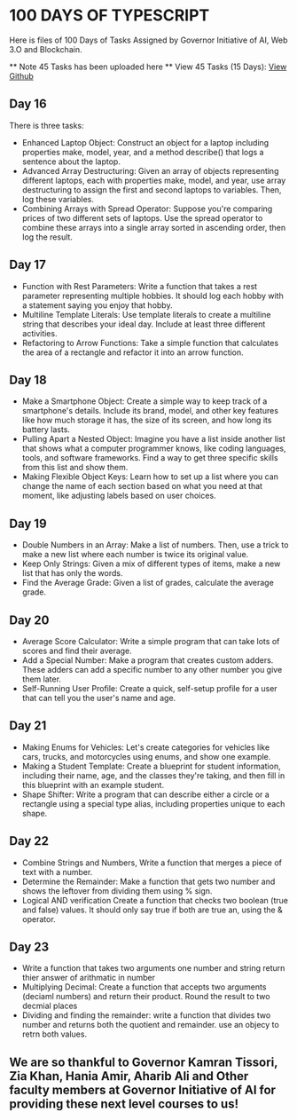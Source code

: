 # 100 DAYS OF TYPESCRIPT
Here is files of 100 Days of Tasks Assigned by Governor Initiative of AI, Web 3.O and Blockchain. 

** Note 45 Tasks has been uploaded here **
View 45 Tasks (15 Days): [View Github](https://github.com/sarfarazunarr/45-typescript-tasks)

## Day 16
There is three tasks:
<ul>
    <li>Enhanced Laptop Object: Construct an object for a laptop including properties make, model, year, and a method describe() that logs a sentence about the laptop.</li>
    <li>Advanced Array Destructuring: Given an array of objects representing different laptops, each with properties make, model, and year, use array destructuring to assign the first and second laptops to variables. Then, log these variables.</li>
    <li>Combining Arrays with Spread Operator: Suppose you're comparing prices of two different sets of laptops. Use the spread operator to combine these arrays into a single array sorted in ascending order, then log the result.</li>
</ul>

## Day 17
<ul>
    <li>Function with Rest Parameters: Write a function that takes a rest parameter representing multiple hobbies. It should log each hobby with a statement saying you enjoy that hobby.</li>
    <li>Multiline Template Literals: Use template literals to create a multiline string that describes your ideal day. Include at least three different activities.</li>
    <li>Refactoring to Arrow Functions: Take a simple function that calculates the area of a rectangle and refactor it into an arrow function.</li>
</ul>

## Day 18
<ul>
    <li>Make a Smartphone Object: Create a simple way to keep track of a smartphone's details. Include its brand, model, and other key features like how much storage it has, the size of its screen, and how long its battery lasts.</li>
    <li>Pulling Apart a Nested Object: Imagine you have a list inside another list that shows what a computer programmer knows, like coding languages, tools, and software frameworks. Find a way to get three specific skills from this list and show them.</li>
    <li>Making Flexible Object Keys: Learn how to set up a list where you can change the name of each section based on what you need at that moment, like adjusting labels based on user choices.</li>
</ul>

## Day 19
<ul>
    <li>Double Numbers in an Array: Make a list of numbers. Then, use a trick to make a new list where each number is twice its original value.</li>
    <li>Keep Only Strings: Given a mix of different types of items, make a new list that has only the words.
</li>
    <li>Find the Average Grade: Given a list of grades, calculate the average grade.
</li>
</ul>

## Day 20
<ul>
    <li>Average Score Calculator: Write a simple program that can take lots of scores and find their average.
</li>
    <li>Add a Special Number: Make a program that creates custom adders. These adders can add a specific number to any other number you give them later.
</li>
    <li>Self-Running User Profile: Create a quick, self-setup profile for a user that can tell you the user's name and age.

</li>
</ul>

## Day 21
<ul>
    <li>Making Enums for Vehicles: Let's create categories for vehicles like cars, trucks, and motorcycles using enums, and show one example.
</li>
    <li>Making a Student Template: Create a blueprint for student information, including their name, age, and the classes they're taking, and then fill in this blueprint with an example student.
</li>
    <li>Shape Shifter: Write a program that can describe either a circle or a rectangle using a special type alias, including properties unique to each shape.
</li>
</ul>

## Day 22
<ul>
    <li>Combine Strings and Numbers, Write a function that merges a piece of text with a number.
</li>
    <li>Determine the Remainder: Make a function that gets two number and shows the leftover from dividing them using % sign. 
</li>
    <li>Logical AND verification Create a function that checks two boolean (true and false) values. It should only say true if both are true an, using the & operator. 
</li>
</ul>

## Day 23
<ul>
    <li>Write a function that takes two arguments one number and string return thier answer of arithmatic in number
</li>
    <li>Multiplying Decimal: Create a function that accepts two arguments (deciaml numbers) and return their product. Round the result to two decmial places
</li>
    <li>Dividing and finding the remainder: write a function that divides two number and returns both the quotient and remainder. use an objecy to retrn both values.
</li>
</ul>

## We are so thankful to Governor Kamran Tissori, Zia Khan, Hania Amir, Aharib Ali and Other faculty members at Governor Initiative of AI for providing these next level courses to us!